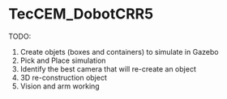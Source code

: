 # TecCEM_DobotCRR5
TODO:
1. Create objets (boxes and containers) to simulate in Gazebo
2. Pick and Place simulation 
3. Identify the best camera that will re-create an object 
4. 3D re-construction object 
5. Vision and arm working 


